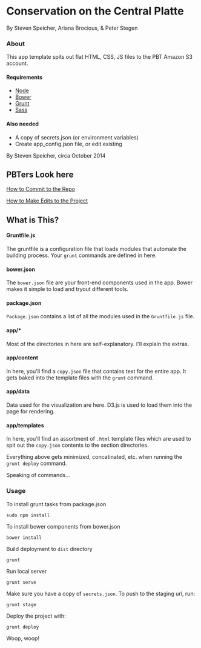 Conservation on the Central Platte
===================

By Steven Speicher, Ariana Brocious, & Peter Stegen

### About
This app template spits out flat HTML, CSS, JS files to the PBT Amazon S3 account.

#### Requirements

* [Node](http://nodejs.org/)
* [Bower](http://bower.io/)
* [Grunt](http://gruntjs.com/)
* [Sass](http://sass-lang.com/)

#### Also needed
* A copy of secrets.json (or environment variables)
* Create app_config.json file, or edit existing

By Steven Speicher, circa October 2014

## PBTers Look here
[How to Commit to the Repo](docs/commiting.md)

[How to Make Edits to the Project](docs/commiting.md)

## What is This?

#### Gruntfile.js
The gruntfile is a configuration file that loads modules that automate the building process. Your `grunt` commands are defined in here.

#### bower.json
The `bower.json` file are your front-end components used in the app. Bower makes it simple to load and tryout different tools.

#### package.json
`Package.json` contains a list of all the modules used in the `Gruntfile.js` file.

#### app/*
Most of the directories in here are self-explanatory. I'll explain the extras.

#### app/content
In here, you'll find a `copy.json` file that contains text for the entire app. It gets baked into the template files with the `grunt` command.

#### app/data
Data used for the visualization are here. D3.js is used to load them into the page for rendering.

#### app/templates
In here, you'll find an assortment of `.html` template files which are used to spit out the `copy.json` contents to the section directories.

Everything above gets minimized, concatinated, etc. when running the `grunt deploy` command.

Speaking of commands...


### Usage

To install grunt tasks from package.json

  	sudo npm install

To install bower components from bower.json

  	bower install

Build deployment to `dist` directory

    grunt

Run local server

    grunt serve

Make sure you have a copy of `secrets.json`. To push to the staging url, run:

	grunt stage

Deploy the project with:

	grunt deploy

Woop, woop!